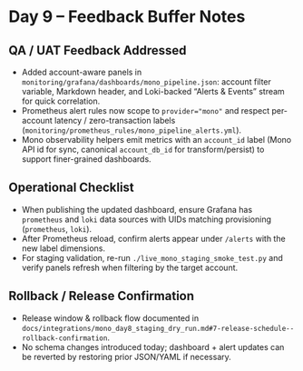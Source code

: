# Day 9 – Feedback Buffer Notes

## QA / UAT Feedback Addressed
- Added account-aware panels in `monitoring/grafana/dashboards/mono_pipeline.json`: account filter variable, Markdown header, and Loki-backed “Alerts & Events” stream for quick correlation.
- Prometheus alert rules now scope to `provider="mono"` and respect per-account latency / zero-transaction labels (`monitoring/prometheus_rules/mono_pipeline_alerts.yml`).
- Mono observability helpers emit metrics with an `account_id` label (Mono API id for sync, canonical `account_db_id` for transform/persist) to support finer-grained dashboards.

## Operational Checklist
- When publishing the updated dashboard, ensure Grafana has `prometheus` and `loki` data sources with UIDs matching provisioning (`prometheus`, `loki`).
- After Prometheus reload, confirm alerts appear under `/alerts` with the new label dimensions.
- For staging validation, re-run `./live_mono_staging_smoke_test.py` and verify panels refresh when filtering by the target account.

## Rollback / Release Confirmation
- Release window & rollback flow documented in `docs/integrations/mono_day8_staging_dry_run.md#7-release-schedule--rollback-confirmation`.
- No schema changes introduced today; dashboard + alert updates can be reverted by restoring prior JSON/YAML if necessary.
